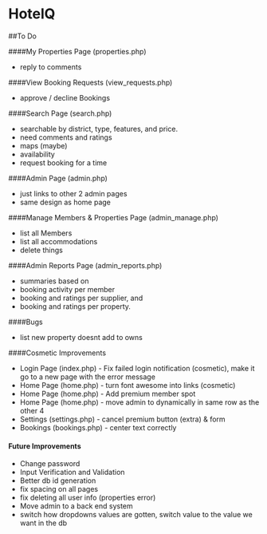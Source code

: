 # HotelQ

##To Do

####My Properties Page (properties.php)
* reply to comments

####View Booking Requests (view_requests.php)
* approve / decline Bookings

####Search Page (search.php)
* searchable by district, type, features, and price.
* need comments and ratings
* maps (maybe)
* availability
* request booking for a time

####Admin Page (admin.php)
* just links to other 2 admin pages
* same design as home page

####Manage Members & Properties Page (admin_manage.php)
* list all Members
* list all accommodations
* delete things

####Admin Reports Page (admin_reports.php)
* summaries based on
* booking activity per member
* booking and ratings per supplier, and
* booking and ratings per property.

####Bugs
* list new property doesnt add to owns

####Cosmetic Improvements
* Login Page (index.php) - Fix failed login notification (cosmetic), make it go to a new page with the error message
* Home Page (home.php) - turn font awesome into links (cosmetic)
* Home Page (home.php) - Add premium member spot
* Home Page (home.php) - move admin to dynamically in same row as the other 4
* Settings (settings.php) - cancel premium button (extra) & form
* Bookings (bookings.php) - center text correctly

#### Future Improvements
* Change password
* Input Verification and Validation
* Better db id generation
* fix spacing on all pages
* fix deleting all user info (properties error)
* Move admin to a back end system
* switch how dropdowns values are gotten, switch value to the value we want in the db

